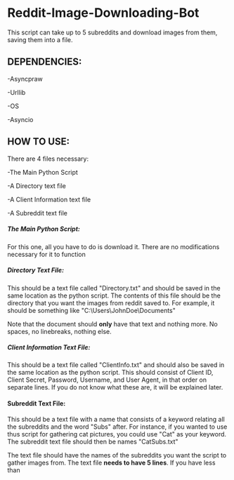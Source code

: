# Reddit-Image-Downloading-Bot
This script can take up to 5 subreddits and download images from them, saving them into a file.

## DEPENDENCIES:

-Asyncpraw

-Urllib

-OS

-Asyncio

## HOW TO USE:

There are 4 files necessary:

-The Main Python Script

-A Directory text file

-A Client Information text file

-A Subreddit text file

##### **The Main Python Script:**

For this one, all you have to do is download it. There are no modifications necessary for it to function

##### **Directory Text File:**

This should be a text file called "Directory.txt" and should be saved in the same location as the python script. The contents of this file should be the directory that you want the images from reddit saved to. For example, it should be something like "C:\Users\JohnDoe\Documents"

Note that the document should **only** have that text and nothing more. No spaces, no linebreaks, nothing else.

##### **Client Information Text File:**

This should be a text file called "ClientInfo.txt" and should also be saved in the same location as the python script. This should consist of Client ID, Client Secret, Password, Username, and User Agent, in that order on separate lines. If you do not know what these are, it will be explained later.

#### **Subreddit Text File:**

This should be a text file with a name that consists of a keyword relating all the subreddits and the word "Subs" after. For instance, if you wanted to use thus script for gathering cat pictures, you could use "Cat" as your keyword. The subreddit text file should then be names "CatSubs.txt"

The text file should have the names of the subreddits you want the script to gather images from. The text file **needs to have 5 lines**. If you have less than 

